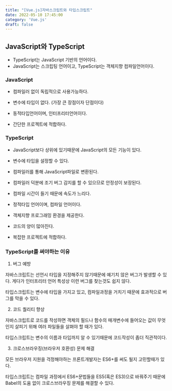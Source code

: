 ```yaml
---
title: "[Vue.js]자바스크립트와 타입스크립트"
date: 2022-05-10 17:45:00
category: 'Vue.js'
draft: false
---
```


## JavaScript와 TypeScript

- TypeScript는 JavaScript 기반의 언어이다.
- JavaScript는 스크립팅 언어이고, TypeScript는 객체지향 컴파일언어이다.

### JavaScript

- 컴파일러 없이 독립적으로 사용가능하다.

- 변수에 타입이 없다. (가장 큰 장점이자 단점이다)

- 동적타입언어이며, 인터프리터언어이다.

- 간단한 프로젝트에 적합하다.

### TypeScript

- JavaScript보다 상위에 있기때문에 JavaScript의 모든 기능이 있다.

- 변수에 타입을 설정할 수 있다.

- 컴파일러를 통해 JavaScript파일로 변환된다.

- 컴파일러 덕분에 조기 버그 감지를 할 수 있으므로 안정성이 보장된다.

- 컴파일 시간이 들기 때문에 속도가 느리다.

- 정적타입 언어이며, 컴파일 언어이다.

- 객체지향 프로그래밍 환경을 제공한다.

- 코드의 양이 많아진다.

- 복잡한 프로젝트에 적합하다.

### TypeScript를 써야하는 이유

1. 버그 예방

자바스크립트는 선언시 타입을 지정해주지 않기때문에 예기치 않은 버그가 발생할 수 있다. 게다가 인터프리터 언어 특성상 이런 버그를 찾는것도 쉽지 않다.

타입스크립트는 변수에 타입을 가지고 있고, 컴파일과정을 거치기 때문에 효과적으로 버그를 막을 수 있다.



2. 코드 퀄리티 향상

자바스크립트로 코드를 작성하면 객체의 필드나 함수의 매개변수에 들어오는 값이 무엇인지 살피기 위해 여러 파일들을 살펴야 할 때가 있다.

타입스크립트는 변수의 이름과 타입까지 알 수 있기때문에 코드작성이 좀더 직관적이다.



3. 크로스브라우징(브라우저 호환성) 문제 해결

모든 브라우저 지원을 걱정해야하는 프론트개발자는 ES6+를 써도 될지 고민할때가 있다.

타입스크립트는 컴파일 과정에서 ES6+문법들을 ES5(혹은 ES3)으로 바꿔주기 때문에 Babel의 도움 없이 크로스브라우징 문제를 해결할 수 있다.
